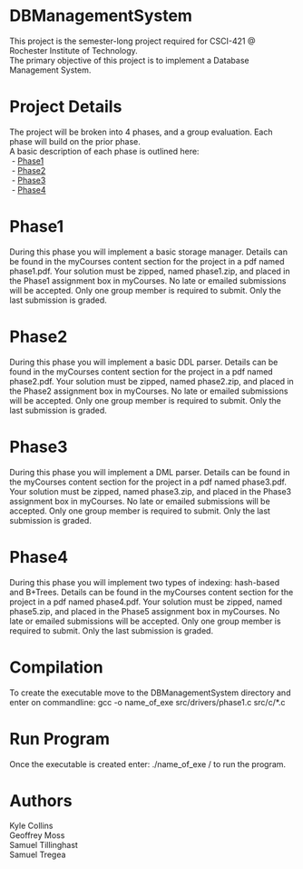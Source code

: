 # DBManagementSystem
This project is the semester-long project required for CSCI-421 @ Rochester Institute of Technology.<br/> 
The primary objective of this project is to implement a Database Management System.

# Project Details 
The project will be broken into 4 phases, and a group evaluation. Each phase will build
on the prior phase.<br />
A basic description of each phase is outlined here:<br />
&nbsp;- [Phase1](#phase1)<br />
&nbsp;- [Phase2](#phase2)<br />
&nbsp;- [Phase3](#phase3)<br />
&nbsp;- [Phase4](#phase4)<br />

# <a id="phase1"></a>Phase1
During this phase you will implement a basic storage manager. Details can be found in the
myCourses content section for the project in a pdf named phase1.pdf.
Your solution must be zipped, named phase1.zip, and placed in the Phase1 assignment box
in myCourses. No late or emailed submissions will be accepted. Only one group member is
required to submit. Only the last submission is graded.

# <a id="phase2"></a>Phase2
During this phase you will implement a basic DDL parser. Details can be found in the
myCourses content section for the project in a pdf named phase2.pdf.
Your solution must be zipped, named phase2.zip, and placed in the Phase2 assignment box
in myCourses. No late or emailed submissions will be accepted. Only one group member is
required to submit. Only the last submission is graded.

# <a id="phase3"></a>Phase3
During this phase you will implement a DML parser. Details can be found in the myCourses
content section for the project in a pdf named phase3.pdf.
Your solution must be zipped, named phase3.zip, and placed in the Phase3 assignment box
in myCourses. No late or emailed submissions will be accepted. Only one group member is
required to submit. Only the last submission is graded.

# <a id="phase4"></a>Phase4
During this phase you will implement two types of indexing: hash-based and B+Trees. Details
can be found in the myCourses content section for the project in a pdf named phase4.pdf.
Your solution must be zipped, named phase5.zip, and placed in the Phase5 assignment box
in myCourses. No late or emailed submissions will be accepted. Only one group member is
required to submit. Only the last submission is graded.

# Compilation
To create the executable move to the DBManagementSystem directory and enter on commandline: gcc -o name_of_exe src/drivers/phase1.c src/c/*.c

# Run Program
Once the executable is created enter: ./name_of_exe  /<DatabasePath> 
to run the program.

# Authors
Kyle Collins<br/>
Geoffrey Moss<br/>
Samuel Tillinghast<br/>
Samuel Tregea<br/>
